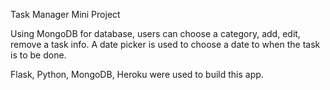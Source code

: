 Task Manager Mini Project

Using MongoDB for database, users can choose a category, add, edit, remove a task info. 
A date picker is used to choose a date to when the task is to be done.

Flask, Python, MongoDB, Heroku were used to build this app.
